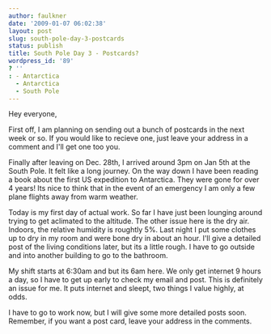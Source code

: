 ```yaml
---
author: faulkner
date: '2009-01-07 06:02:38'
layout: post
slug: south-pole-day-3-postcards
status: publish
title: South Pole Day 3 - Postcards?
wordpress_id: '89'
? ''
: - Antarctica
  - Antarctica
  - South Pole
---
```


Hey everyone,

First off, I am planning on sending out a bunch of postcards in the next week
or so. If you would like to recieve one, just leave your address in a comment
and I'll get one too you.

Finally after leaving on Dec. 28th, I arrived around 3pm on Jan 5th at the
South Pole. It felt like a long journey. On the way down I have been reading a
book about the first US expedition to Antarctica. They were gone for over 4
years! Its nice to think that in the event of an emergency I am only a few
plane flights away from warm weather.

Today is my first day of actual work. So far I have just been lounging around
trying to get aclimated to the altitude. The other issue here is the dry air.
Indoors, the relative humidity is roughtly 5%. Last night I put some clothes
up to dry in my room and were bone dry in about an hour. I'll give a detailed
post of the living conditions later, but its a little rough. I have to go
outside and into another building to go to the bathroom.

My shift starts at 6:30am and but its 6am here. We only get internet 9 hours a
day, so I have to get up early to check my email and post. This is definitely
an issue for me. It puts internet and sleept, two things I value highly, at
odds.

I have to go to work now, but I will give some more detailed posts soon.
Remember, if you want a post card, leave your address in the comments.

